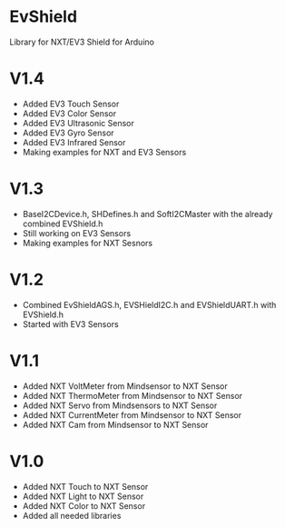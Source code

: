 # EvShield
Library for NXT/EV3 Shield for Arduino

# V1.4
- Added EV3 Touch Sensor
- Added EV3 Color Sensor
- Added EV3 Ultrasonic Sensor
- Added EV3 Gyro Sensor
- Added EV3 Infrared Sensor
- Making examples for NXT and EV3 Sensors

# V1.3
- BaseI2CDevice.h, SHDefines.h and SoftI2CMaster with the already combined EVShield.h
- Still working on EV3 Sensors
- Making examples for NXT Sesnors

# V1.2
- Combined EvShieldAGS.h, EVSHieldI2C.h and EVShieldUART.h with EVShield.h
- Started with EV3 Sensors

# V1.1
- Added NXT VoltMeter from Mindsensor to NXT Sensor
- Added NXT ThermoMeter from Mindsensor to NXT Sensor
- Added NXT Servo from Mindsensors to NXT Sensor
- Added NXT CurrentMeter from Mindsensor to NXT Sensor
- Added NXT Cam from Mindsensor to NXT Sensor


# V1.0
- Added NXT Touch to NXT Sensor
- Added NXT Light to NXT Sensor
- Added NXT Color to NXT Sensor
- Added all needed libraries
